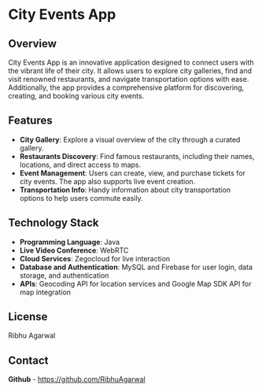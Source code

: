 # City Events App

## Overview
City Events App is an innovative application designed to connect users with the vibrant life of their city. It allows users to explore city galleries, find and visit renowned restaurants, and navigate transportation options with ease. Additionally, the app provides a comprehensive platform for discovering, creating, and booking various city events.

## Features
- **City Gallery**: Explore a visual overview of the city through a curated gallery.
- **Restaurants Discovery**: Find famous restaurants, including their names, locations, and direct access to maps.
- **Event Management**: Users can create, view, and purchase tickets for city events. The app also supports live event creation.
- **Transportation Info**: Handy information about city transportation options to help users commute easily.

## Technology Stack
- **Programming Language**: Java
- **Live Video Conference**: WebRTC
- **Cloud Services**: Zegocloud for live interaction
- **Database and Authentication**: MySQL and Firebase for user login, data storage, and authentication
- **APIs**: Geocoding API for location services and Google Map SDK API for map integration


## License
Ribhu Agarwal

## Contact
**Github** - https://github.com/RibhuAgarwal
